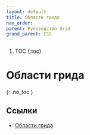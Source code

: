 ```yaml
---
layout: default
title: Области грида
nav_order:
parent: Руководство Grid
grand_parent: CSS
---
```


<!-- prettier-ignore-start -->
1. TOC
{:toc}

# Области грида
{: .no_toc }
<!-- prettier-ignore-end -->

## Ссылки

- [Области грида](https://metanit.com/web/html5/13.11.php)
